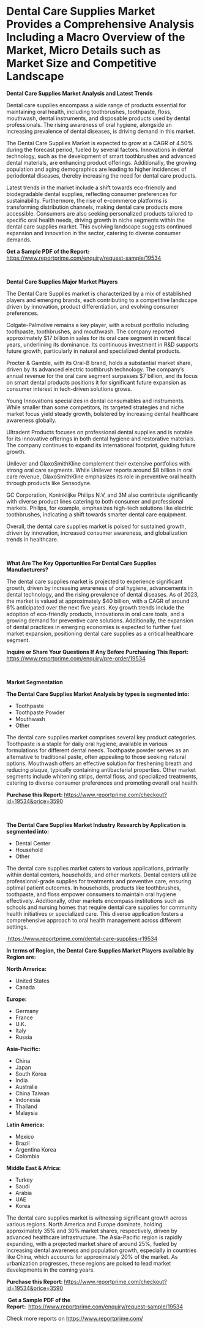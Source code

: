 <p><h1>Dental Care Supplies Market Provides a Comprehensive Analysis Including a Macro Overview of the Market, Micro Details such as Market Size and Competitive Landscape</h1></p><p><strong>Dental Care Supplies Market Analysis and Latest Trends</strong></p>
<p><p>Dental care supplies encompass a wide range of products essential for maintaining oral health, including toothbrushes, toothpaste, floss, mouthwash, dental instruments, and disposable products used by dental professionals. The rising awareness of oral hygiene, alongside an increasing prevalence of dental diseases, is driving demand in this market.</p><p>The Dental Care Supplies Market is expected to grow at a CAGR of 4.50% during the forecast period, fueled by several factors. Innovations in dental technology, such as the development of smart toothbrushes and advanced dental materials, are enhancing product offerings. Additionally, the growing population and aging demographics are leading to higher incidences of periodontal diseases, thereby increasing the need for dental care products.</p><p>Latest trends in the market include a shift towards eco-friendly and biodegradable dental supplies, reflecting consumer preferences for sustainability. Furthermore, the rise of e-commerce platforms is transforming distribution channels, making dental care products more accessible. Consumers are also seeking personalized products tailored to specific oral health needs, driving growth in niche segments within the dental care supplies market. This evolving landscape suggests continued expansion and innovation in the sector, catering to diverse consumer demands.</p></p>
<p><strong>Get a Sample PDF of the Report:&nbsp;</strong> <a href="https://www.reportprime.com/enquiry/request-sample/19534?utm_campaign=3034&utm_medium=2&utm_source=Github&utm_content=ia&utm_term=19032025&utm_id=dental-care-supplies">https://www.reportprime.com/enquiry/request-sample/19534</a></p>
<p>&nbsp;</p>
<p><strong>Dental Care Supplies Major Market Players</strong></p>
<p><p>The Dental Care Supplies market is characterized by a mix of established players and emerging brands, each contributing to a competitive landscape driven by innovation, product differentiation, and evolving consumer preferences.</p><p>Colgate-Palmolive remains a key player, with a robust portfolio including toothpaste, toothbrushes, and mouthwash. The company reported approximately $17 billion in sales for its oral care segment in recent fiscal years, underlining its dominance. Its continuous investment in R&D supports future growth, particularly in natural and specialized dental products.</p><p>Procter & Gamble, with its Oral-B brand, holds a substantial market share, driven by its advanced electric toothbrush technology. The company’s annual revenue for the oral care segment surpasses $7 billion, and its focus on smart dental products positions it for significant future expansion as consumer interest in tech-driven solutions grows.</p><p>Young Innovations specializes in dental consumables and instruments. While smaller than some competitors, its targeted strategies and niche market focus yield steady growth, bolstered by increasing dental healthcare awareness globally.</p><p>Ultradent Products focuses on professional dental supplies and is notable for its innovative offerings in both dental hygiene and restorative materials. The company continues to expand its international footprint, guiding future growth.</p><p>Unilever and GlaxoSmithKline complement their extensive portfolios with strong oral care segments. While Unilever reports around $8 billion in oral care revenue, GlaxoSmithKline emphasizes its role in preventive oral health through products like Sensodyne.</p><p>GC Corporation, Koninklijke Philips N.V, and 3M also contribute significantly with diverse product lines catering to both consumer and professional markets. Philips, for example, emphasizes high-tech solutions like electric toothbrushes, indicating a shift towards smarter dental care equipment.</p><p>Overall, the dental care supplies market is poised for sustained growth, driven by innovation, increased consumer awareness, and globalization trends in healthcare.</p></p>
<p>&nbsp;</p>
<p><strong>What Are The Key Opportunities For Dental Care Supplies Manufacturers?</strong></p>
<p><p>The dental care supplies market is projected to experience significant growth, driven by increasing awareness of oral hygiene, advancements in dental technology, and the rising prevalence of dental diseases. As of 2023, the market is valued at approximately $40 billion, with a CAGR of around 6% anticipated over the next five years. Key growth trends include the adoption of eco-friendly products, innovations in oral care tools, and a growing demand for preventive care solutions. Additionally, the expansion of dental practices in emerging economies is expected to further fuel market expansion, positioning dental care supplies as a critical healthcare segment.</p></p>
<p><strong>Inquire or Share Your Questions If Any Before Purchasing This Report:</strong> <a href="https://www.reportprime.com/enquiry/pre-order/19534?utm_campaign=3034&utm_medium=2&utm_source=Github&utm_content=ia&utm_term=19032025&utm_id=dental-care-supplies">https://www.reportprime.com/enquiry/pre-order/19534</a></p>
<p>&nbsp;</p>
<p><strong>Market Segmentation</strong></p>
<p><strong>The Dental Care Supplies Market Analysis by types is segmented into:</strong></p>
<p><ul><li>Toothpaste</li><li>Toothpaste Powder</li><li>Mouthwash</li><li>Other</li></ul></p>
<p><p>The dental care supplies market comprises several key product categories. Toothpaste is a staple for daily oral hygiene, available in various formulations for different dental needs. Toothpaste powder serves as an alternative to traditional paste, often appealing to those seeking natural options. Mouthwash offers an effective solution for freshening breath and reducing plaque, typically containing antibacterial properties. Other market segments include whitening strips, dental floss, and specialized treatments, catering to diverse consumer preferences and promoting overall oral health.</p></p>
<p><strong>Purchase this Report:&nbsp;</strong><a href="https://www.reportprime.com/checkout?id=19534&price=3590&utm_campaign=3034&utm_medium=2&utm_source=Github&utm_content=ia&utm_term=19032025&utm_id=dental-care-supplies">https://www.reportprime.com/checkout?id=19534&price=3590</a></p>
<p>&nbsp;</p>
<p><strong>The Dental Care Supplies Market Industry Research by Application is segmented into:</strong></p>
<p><ul><li>Dental Center</li><li>Household</li><li>Other</li></ul></p>
<p><p>The dental care supplies market caters to various applications, primarily within dental centers, households, and other markets. Dental centers utilize professional-grade supplies for treatments and preventive care, ensuring optimal patient outcomes. In households, products like toothbrushes, toothpaste, and floss empower consumers to maintain oral hygiene effectively. Additionally, other markets encompass institutions such as schools and nursing homes that require dental care supplies for community health initiatives or specialized care. This diverse application fosters a comprehensive approach to oral health management across different settings.</p></p>
<p><a href="https://www.reportprime.com/dental-care-supplies-r19534?utm_campaign=3034&utm_medium=2&utm_source=Github&utm_content=ia&utm_term=19032025&utm_id=dental-care-supplies">&nbsp;https://www.reportprime.com/dental-care-supplies-r19534</a></p>
<p><strong>In terms of Region, the Dental Care Supplies Market Players available by Region are:</strong></p>
<p>
    <p> <strong> North America: </strong>
        <ul>
            <li>United States</li>
            <li>Canada</li>
        </ul>
        </p> 
    <p> <strong> Europe: </strong>
        <ul>
            <li>Germany</li>
            <li>France</li>
            <li>U.K.</li>
            <li>Italy</li>
            <li>Russia</li>
        </ul>
        </p> 
    <p> <strong> Asia-Pacific: </strong>
        <ul>
            <li>China</li>
            <li>Japan</li>
            <li>South Korea</li>
            <li>India</li>
            <li>Australia</li>
            <li>China Taiwan</li>
            <li>Indonesia</li>
            <li>Thailand</li>
            <li>Malaysia</li>
        </ul>
        </p> 
    <p> <strong> Latin America: </strong>
        <ul>
            <li>Mexico</li>
            <li>Brazil</li>
            <li>Argentina Korea</li>
            <li>Colombia</li>
        </ul>
        </p> 
    <p> <strong> Middle East & Africa: </strong>
        <ul>
            <li>Turkey</li>
            <li>Saudi</li>
            <li>Arabia</li>
            <li>UAE</li>
            <li>Korea</li>
        </ul>
    </p>
    </p>
<p><p>The dental care supplies market is witnessing significant growth across various regions. North America and Europe dominate, holding approximately 35% and 30% market shares, respectively, driven by advanced healthcare infrastructure. The Asia-Pacific region is rapidly expanding, with a projected market share of around 25%, fueled by increasing dental awareness and population growth, especially in countries like China, which accounts for approximately 20% of the market. As urbanization progresses, these regions are poised to lead market developments in the coming years.</p></p>
<p><strong>Purchase this Report: </strong><a href="https://www.reportprime.com/checkout?id=19534&price=3590&utm_campaign=3034&utm_medium=2&utm_source=Github&utm_content=ia&utm_term=19032025&utm_id=dental-care-supplies">https://www.reportprime.com/checkout?id=19534&price=3590</a></p>
<p>&nbsp;<strong>Get a Sample PDF of the Report:&nbsp;&nbsp;</strong><a href="https://www.reportprime.com/enquiry/request-sample/19534?utm_campaign=3034&utm_medium=2&utm_source=Github&utm_content=ia&utm_term=19032025&utm_id=dental-care-supplies">https://www.reportprime.com/enquiry/request-sample/19534</a></p>
<p><strong></strong></p>
<p>Check more reports on <a href="https://www.reportprime.com/?utm_campaign=3034&utm_medium=2&utm_source=Github&utm_content=ia&utm_term=19032025&utm_id=dental-care-supplies">https://www.reportprime.com/</a></p>